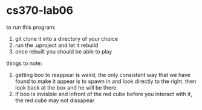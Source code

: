 # cs370-lab06

to run this program:
1. git clone it into a directory of your choice
2. run the .uproject and let it rebuild
3. once rebuilt you should be able to play

things to note:
1. getting boo to reappear is weird, the only consistent way that we have found to make it appear is to spawn in and look directly to the right. then look back at the box and he will be there.
2. if boo is invisible and infront of the red cube before you interact with it, the red cube may not dissapear
